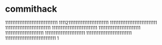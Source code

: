 # commithack
111111111111111111111111111111
1111211111111111111111111111
111111111111111111111111111
11111111111111111111111111
11111111111111111111111111
111111111111111111111111
1111111111111111111111
11111111111111111111111
11111111111111111111111111
11111111111111111111111111111
1
